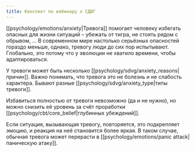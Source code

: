 ```yaml
---
title: Конспект по вебинару о СДВГ
---
```

[[psychology/emotions/anxiety|Тревога]] помогает человеку избегать опасных для жизни ситуаций – убежать от тигра, не стоять рядом с обрывом, ...
В современном мире настолько серьёзных опасностей гораздо меньше, однако, тревогу люди до сих пор испытывают. Глобально, это потому что у эволюции не хватило времени, чтобы адаптироваться.

У тревоги может быть несколько [[psychology/sdvg/anxiety_reasons|причин]]. Важно понимать, что тревога это не болезнь и не слабость характера. Бывают разные [[psychology/sdvg/anxiety_type|типы тревоги]].

Избавиться полностью от тревоги невозможно (да и не нужно), но можно снизить её уровень за счёт проработки [[psychology/cbt/core_belief|глубинных убеждений]]. 

Если ситуация, вызывающая тревогу, повторяется, это подкрепляет эмоцию, и реакция на неё становится более яркая. В таком случае, обычная тревога может перерасти в [[psychology/emotions/panic attack|паническую атаку]].
